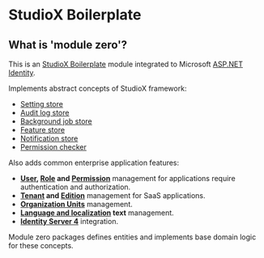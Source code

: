 # StudioX Boilerplate

## What is 'module zero'?

This is an <a href="/" target="_blank">StudioX Boilerplate</a> module integrated to Microsoft <a href="https://docs.microsoft.com/en-us/aspnet/identity/overview/getting-started/introduction-to-aspnet-identity" target="_blank">ASP.NET Identity</a>.

Implements abstract concepts of StudioX  framework:

* <a href="/pages/documents/Setting-Management" target="_blank">Setting store</a>
* <a href="/pages/documents/Audit-Logging" target="_blank">Audit log store</a>
* <a href="/pages/documents/Background-Jobs-And-Workers" target="_blank">Background job store</a>
* <a href="/pages/documents/Feature-Management" target="_blank">Feature store</a>
* <a href="/pages/documents/Notification-System" target="_blank">Notification store</a>
* <a href="/pages/documents/Authorization" target="_blank">Permission checker</a>

Also adds common enterprise application features:

* **<a href="/pages/documents/Zero/User-Management" target="_blank">User</a>, <a href="/pages/documents/Zero/Role-Management" target="_blank">Role</a> and <a href="/pages/documents/Zero/Permission-Management" target="_blank">Permission</a>** management for applications require authentication and authorization.
* **<a href="/pages/documents/Zero/Tenant-Management" target="_blank">Tenant</a> and <a href="/pages/documents/Zero/Edition-Management" target="_blank">Edition</a>** management for SaaS applications.
* **<a href="/pages/documents/Zero/Organization-Units" target="_blank">Organization Units</a>** management.
* **<a href="/pages/documents/Zero/Language-Management" target="_blank">Language and localization</a> text** management.
* **<a href="/pages/documents/Zero/Identity-Server" target="_blank">Identity Server 4</a>** integration.

Module zero packages defines entities and implements base domain logic for these concepts.